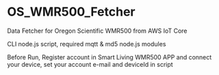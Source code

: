 # OS_WMR500_Fetcher
Data Fetcher for Oregon Scientific WMR500 from AWS IoT Core

CLI node.js script, required mqtt & md5 node.js modules

Before Run, Register account in Smart Living WMR500 APP and connect your device, set your account e-mail and deviceId in script
